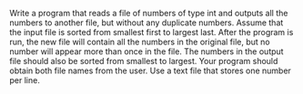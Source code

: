 ​Write a program that reads a file of numbers of type int and outputs all the numbers to another file, but without any duplicate numbers. Assume that the input file is sorted from smallest first to largest last. After the program is run, the new file will contain all the numbers in the original file, but no number will appear more than once in the file. The numbers in the output file should also be sorted from smallest to largest. Your program should obtain both file names from the user. Use a text file that stores one number per line.